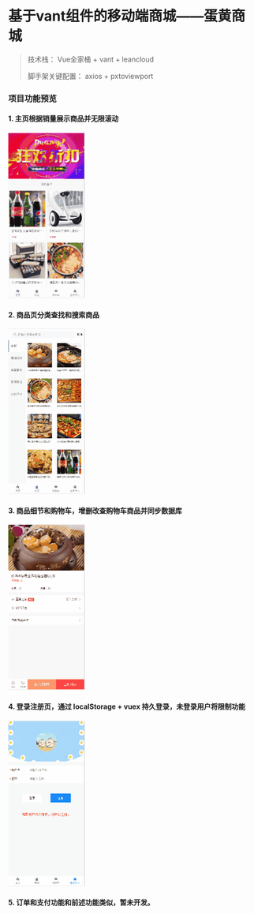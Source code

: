 # 基于vant组件的移动端商城——蛋黄商城
> 技术栈：
> Vue全家桶 + vant + leancloud
>
> 脚手架关键配置：
> axios + pxtoviewport

### 项目功能预览
#### 1. 主页根据销量展示商品并无限滚动
![image](https://github.com/xdh5/xdh-mall/blob/master/README-images/index.gif)
#### 2. 商品页分类查找和搜索商品
![image](https://github.com/xdh5/xdh-mall/blob/master/README-images/goods.gif)
#### 3. 商品细节和购物车，增删改查购物车商品并同步数据库
![image](https://github.com/xdh5/xdh-mall/blob/master/README-images/cart.gif)
#### 4. 登录注册页，通过 localStorage + vuex 持久登录，未登录用户将限制功能
![image](https://github.com/xdh5/xdh-mall/blob/master/README-images/user.gif)
#### 5. 订单和支付功能和前述功能类似，暂未开发。